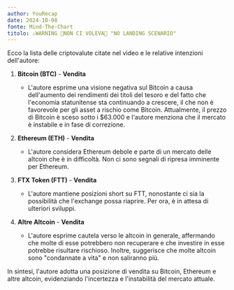 ```yaml
---
author: YouRecap
date: 2024-10-08
fonte: Mind-The-Chart 
titolo: ⚠️WARNING 🚨NON CI VOLEVA🚨 "NO LANDING SCENARIO"
---
```


Ecco la lista delle criptovalute citate nel video e le relative intenzioni dell'autore:

1. **Bitcoin (BTC)** - **Vendita**
   - L'autore esprime una visione negativa sul Bitcoin a causa dell'aumento dei rendimenti dei titoli del tesoro e del fatto che l'economia statunitense sta continuando a crescere, il che non è favorevole per gli asset a rischio come Bitcoin. Attualmente, il prezzo di Bitcoin è sceso sotto i $63.000 e l'autore menziona che il mercato è instabile e in fase di correzione.

2. **Ethereum (ETH)** - **Vendita**
   - L'autore considera Ethereum debole e parte di un mercato delle altcoin che è in difficoltà. Non ci sono segnali di ripresa imminente per Ethereum.

3. **FTX Token (FTT)** - **Vendita**
   - L'autore mantiene posizioni short su FTT, nonostante ci sia la possibilità che l'exchange possa riaprire. Per ora, è in attesa di ulteriori sviluppi.

4. **Altre Altcoin** - **Vendita**
   - L'autore esprime cautela verso le altcoin in generale, affermando che molte di esse potrebbero non recuperare e che investire in esse potrebbe risultare rischioso. Inoltre, suggerisce che molte altcoin sono "condannate a vita" e non saliranno più.

In sintesi, l'autore adotta una posizione di vendita su Bitcoin, Ethereum e altre altcoin, evidenziando l'incertezza e l'instabilità del mercato attuale.
